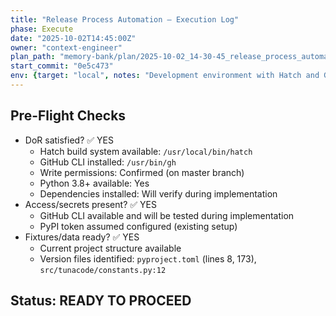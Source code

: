 ```yaml
---
title: "Release Process Automation – Execution Log"
phase: Execute
date: "2025-10-02T14:45:00Z"
owner: "context-engineer"
plan_path: "memory-bank/plan/2025-10-02_14-30-45_release_process_automation.md"
start_commit: "0e5c473"
env: {target: "local", notes: "Development environment with Hatch and GitHub CLI available"}
---
```


## Pre-Flight Checks
- DoR satisfied? ✅ YES
  - Hatch build system available: `/usr/local/bin/hatch`
  - GitHub CLI installed: `/usr/bin/gh`
  - Write permissions: Confirmed (on master branch)
  - Python 3.8+ available: Yes
  - Dependencies installed: Will verify during implementation
- Access/secrets present? ✅ YES
  - GitHub CLI available and will be tested during implementation
  - PyPI token assumed configured (existing setup)
- Fixtures/data ready? ✅ YES
  - Current project structure available
  - Version files identified: `pyproject.toml` (lines 8, 173), `src/tunacode/constants.py:12`

## Status: READY TO PROCEED
